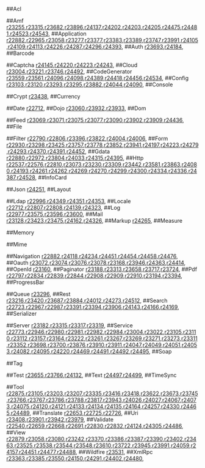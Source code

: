 
##Acl

##Amf
[r23255](http://framework.zend.com/code/revision.php?repname=Zend+Framework&path=%2Ftrunk&rev=23255),[r23315](http://framework.zend.com/code/revision.php?repname=Zend+Framework&path=%2Ftrunk&rev=23315),[r23682](http://framework.zend.com/code/revision.php?repname=Zend+Framework&path=%2Ftrunk&rev=23682),[r23896](http://framework.zend.com/code/revision.php?repname=Zend+Framework&path=%2Ftrunk&rev=23896),[r24137](http://framework.zend.com/code/revision.php?repname=Zend+Framework&path=%2Ftrunk&rev=24137),[r24202](http://framework.zend.com/code/revision.php?repname=Zend+Framework&path=%2Ftrunk&rev=24202),[r24203](http://framework.zend.com/code/revision.php?repname=Zend+Framework&path=%2Ftrunk&rev=24203),[r24205](http://framework.zend.com/code/revision.php?repname=Zend+Framework&path=%2Ftrunk&rev=24205),[r24475](http://framework.zend.com/code/revision.php?repname=Zend+Framework&path=%2Ftrunk&rev=24475),[r24481](http://framework.zend.com/code/revision.php?repname=Zend+Framework&path=%2Ftrunk&rev=24481),[r24523](http://framework.zend.com/code/revision.php?repname=Zend+Framework&path=%2Ftrunk&rev=24523),[r24543](http://framework.zend.com/code/revision.php?repname=Zend+Framework&path=%2Ftrunk&rev=24543),
##Application
[r22882](http://framework.zend.com/code/revision.php?repname=Zend+Framework&path=%2Ftrunk&rev=22882),[r22965](http://framework.zend.com/code/revision.php?repname=Zend+Framework&path=%2Ftrunk&rev=22965),[r23058](http://framework.zend.com/code/revision.php?repname=Zend+Framework&path=%2Ftrunk&rev=23058),[r23277](http://framework.zend.com/code/revision.php?repname=Zend+Framework&path=%2Ftrunk&rev=23277),[r23377](http://framework.zend.com/code/revision.php?repname=Zend+Framework&path=%2Ftrunk&rev=23377),[r23383](http://framework.zend.com/code/revision.php?repname=Zend+Framework&path=%2Ftrunk&rev=23383),[r23389](http://framework.zend.com/code/revision.php?repname=Zend+Framework&path=%2Ftrunk&rev=23389),[r23747](http://framework.zend.com/code/revision.php?repname=Zend+Framework&path=%2Ftrunk&rev=23747),[r23991](http://framework.zend.com/code/revision.php?repname=Zend+Framework&path=%2Ftrunk&rev=23991),[r24105](http://framework.zend.com/code/revision.php?repname=Zend+Framework&path=%2Ftrunk&rev=24105),[r24109](http://framework.zend.com/code/revision.php?repname=Zend+Framework&path=%2Ftrunk&rev=24109),[r24113](http://framework.zend.com/code/revision.php?repname=Zend+Framework&path=%2Ftrunk&rev=24113),[r24226](http://framework.zend.com/code/revision.php?repname=Zend+Framework&path=%2Ftrunk&rev=24226),[r24287](http://framework.zend.com/code/revision.php?repname=Zend+Framework&path=%2Ftrunk&rev=24287),[r24296](http://framework.zend.com/code/revision.php?repname=Zend+Framework&path=%2Ftrunk&rev=24296),[r24393](http://framework.zend.com/code/revision.php?repname=Zend+Framework&path=%2Ftrunk&rev=24393),
##Auth
[r23693](http://framework.zend.com/code/revision.php?repname=Zend+Framework&path=%2Ftrunk&rev=23693),[r24184](http://framework.zend.com/code/revision.php?repname=Zend+Framework&path=%2Ftrunk&rev=24184),
##Barcode

##Captcha
[r24145](http://framework.zend.com/code/revision.php?repname=Zend+Framework&path=%2Ftrunk&rev=24145),[r24220](http://framework.zend.com/code/revision.php?repname=Zend+Framework&path=%2Ftrunk&rev=24220),[r24223](http://framework.zend.com/code/revision.php?repname=Zend+Framework&path=%2Ftrunk&rev=24223),[r24243](http://framework.zend.com/code/revision.php?repname=Zend+Framework&path=%2Ftrunk&rev=24243),
##Cloud
[r23004](http://framework.zend.com/code/revision.php?repname=Zend+Framework&path=%2Ftrunk&rev=23004),[r23221](http://framework.zend.com/code/revision.php?repname=Zend+Framework&path=%2Ftrunk&rev=23221),[r23746](http://framework.zend.com/code/revision.php?repname=Zend+Framework&path=%2Ftrunk&rev=23746),[r24492](http://framework.zend.com/code/revision.php?repname=Zend+Framework&path=%2Ftrunk&rev=24492),
##CodeGenerator
[r23559](http://framework.zend.com/code/revision.php?repname=Zend+Framework&path=%2Ftrunk&rev=23559),[r23561](http://framework.zend.com/code/revision.php?repname=Zend+Framework&path=%2Ftrunk&rev=23561),[r24096](http://framework.zend.com/code/revision.php?repname=Zend+Framework&path=%2Ftrunk&rev=24096),[r24098](http://framework.zend.com/code/revision.php?repname=Zend+Framework&path=%2Ftrunk&rev=24098),[r24389](http://framework.zend.com/code/revision.php?repname=Zend+Framework&path=%2Ftrunk&rev=24389),[r24418](http://framework.zend.com/code/revision.php?repname=Zend+Framework&path=%2Ftrunk&rev=24418),[r24456](http://framework.zend.com/code/revision.php?repname=Zend+Framework&path=%2Ftrunk&rev=24456),[r24534](http://framework.zend.com/code/revision.php?repname=Zend+Framework&path=%2Ftrunk&rev=24534),
##Config
[r23103](http://framework.zend.com/code/revision.php?repname=Zend+Framework&path=%2Ftrunk&rev=23103),[r23120](http://framework.zend.com/code/revision.php?repname=Zend+Framework&path=%2Ftrunk&rev=23120),[r23293](http://framework.zend.com/code/revision.php?repname=Zend+Framework&path=%2Ftrunk&rev=23293),[r23295](http://framework.zend.com/code/revision.php?repname=Zend+Framework&path=%2Ftrunk&rev=23295),[r23882](http://framework.zend.com/code/revision.php?repname=Zend+Framework&path=%2Ftrunk&rev=23882),[r24044](http://framework.zend.com/code/revision.php?repname=Zend+Framework&path=%2Ftrunk&rev=24044),[r24090](http://framework.zend.com/code/revision.php?repname=Zend+Framework&path=%2Ftrunk&rev=24090),
##Console

##Crypt
[r23438](http://framework.zend.com/code/revision.php?repname=Zend+Framework&path=%2Ftrunk&rev=23438),
##Currency

##Date
[r22712](http://framework.zend.com/code/revision.php?repname=Zend+Framework&path=%2Ftrunk&rev=22712),
##Dojo
[r23060](http://framework.zend.com/code/revision.php?repname=Zend+Framework&path=%2Ftrunk&rev=23060),[r23932](http://framework.zend.com/code/revision.php?repname=Zend+Framework&path=%2Ftrunk&rev=23932),[r23933](http://framework.zend.com/code/revision.php?repname=Zend+Framework&path=%2Ftrunk&rev=23933),
##Dom

##Feed
[r23069](http://framework.zend.com/code/revision.php?repname=Zend+Framework&path=%2Ftrunk&rev=23069),[r23071](http://framework.zend.com/code/revision.php?repname=Zend+Framework&path=%2Ftrunk&rev=23071),[r23075](http://framework.zend.com/code/revision.php?repname=Zend+Framework&path=%2Ftrunk&rev=23075),[r23077](http://framework.zend.com/code/revision.php?repname=Zend+Framework&path=%2Ftrunk&rev=23077),[r23090](http://framework.zend.com/code/revision.php?repname=Zend+Framework&path=%2Ftrunk&rev=23090),[r23902](http://framework.zend.com/code/revision.php?repname=Zend+Framework&path=%2Ftrunk&rev=23902),[r23909](http://framework.zend.com/code/revision.php?repname=Zend+Framework&path=%2Ftrunk&rev=23909),[r24436](http://framework.zend.com/code/revision.php?repname=Zend+Framework&path=%2Ftrunk&rev=24436),
##File

##Filter
[r22790](http://framework.zend.com/code/revision.php?repname=Zend+Framework&path=%2Ftrunk&rev=22790),[r22806](http://framework.zend.com/code/revision.php?repname=Zend+Framework&path=%2Ftrunk&rev=22806),[r23396](http://framework.zend.com/code/revision.php?repname=Zend+Framework&path=%2Ftrunk&rev=23396),[r23822](http://framework.zend.com/code/revision.php?repname=Zend+Framework&path=%2Ftrunk&rev=23822),[r24004](http://framework.zend.com/code/revision.php?repname=Zend+Framework&path=%2Ftrunk&rev=24004),[r24006](http://framework.zend.com/code/revision.php?repname=Zend+Framework&path=%2Ftrunk&rev=24006),
##Form
[r22930](http://framework.zend.com/code/revision.php?repname=Zend+Framework&path=%2Ftrunk&rev=22930),[r23298](http://framework.zend.com/code/revision.php?repname=Zend+Framework&path=%2Ftrunk&rev=23298),[r23425](http://framework.zend.com/code/revision.php?repname=Zend+Framework&path=%2Ftrunk&rev=23425),[r23757](http://framework.zend.com/code/revision.php?repname=Zend+Framework&path=%2Ftrunk&rev=23757),[r23778](http://framework.zend.com/code/revision.php?repname=Zend+Framework&path=%2Ftrunk&rev=23778),[r23852](http://framework.zend.com/code/revision.php?repname=Zend+Framework&path=%2Ftrunk&rev=23852),[r23941](http://framework.zend.com/code/revision.php?repname=Zend+Framework&path=%2Ftrunk&rev=23941),[r24197](http://framework.zend.com/code/revision.php?repname=Zend+Framework&path=%2Ftrunk&rev=24197),[r24223](http://framework.zend.com/code/revision.php?repname=Zend+Framework&path=%2Ftrunk&rev=24223),[r24279](http://framework.zend.com/code/revision.php?repname=Zend+Framework&path=%2Ftrunk&rev=24279),[r24293](http://framework.zend.com/code/revision.php?repname=Zend+Framework&path=%2Ftrunk&rev=24293),[r24370](http://framework.zend.com/code/revision.php?repname=Zend+Framework&path=%2Ftrunk&rev=24370),[r24391](http://framework.zend.com/code/revision.php?repname=Zend+Framework&path=%2Ftrunk&rev=24391),[r24452](http://framework.zend.com/code/revision.php?repname=Zend+Framework&path=%2Ftrunk&rev=24452),
##Gdata
[r22880](http://framework.zend.com/code/revision.php?repname=Zend+Framework&path=%2Ftrunk&rev=22880),[r22972](http://framework.zend.com/code/revision.php?repname=Zend+Framework&path=%2Ftrunk&rev=22972),[r23804](http://framework.zend.com/code/revision.php?repname=Zend+Framework&path=%2Ftrunk&rev=23804),[r24033](http://framework.zend.com/code/revision.php?repname=Zend+Framework&path=%2Ftrunk&rev=24033),[r24315](http://framework.zend.com/code/revision.php?repname=Zend+Framework&path=%2Ftrunk&rev=24315),[r24395](http://framework.zend.com/code/revision.php?repname=Zend+Framework&path=%2Ftrunk&rev=24395),
##Http
[r22537](http://framework.zend.com/code/revision.php?repname=Zend+Framework&path=%2Ftrunk&rev=22537),[r22576](http://framework.zend.com/code/revision.php?repname=Zend+Framework&path=%2Ftrunk&rev=22576),[r22810](http://framework.zend.com/code/revision.php?repname=Zend+Framework&path=%2Ftrunk&rev=22810),[r23073](http://framework.zend.com/code/revision.php?repname=Zend+Framework&path=%2Ftrunk&rev=23073),[r23230](http://framework.zend.com/code/revision.php?repname=Zend+Framework&path=%2Ftrunk&rev=23230),[r23309](http://framework.zend.com/code/revision.php?repname=Zend+Framework&path=%2Ftrunk&rev=23309),[r23442](http://framework.zend.com/code/revision.php?repname=Zend+Framework&path=%2Ftrunk&rev=23442),[r23581](http://framework.zend.com/code/revision.php?repname=Zend+Framework&path=%2Ftrunk&rev=23581),[r23863](http://framework.zend.com/code/revision.php?repname=Zend+Framework&path=%2Ftrunk&rev=23863),[r24080](http://framework.zend.com/code/revision.php?repname=Zend+Framework&path=%2Ftrunk&rev=24080),[r24193](http://framework.zend.com/code/revision.php?repname=Zend+Framework&path=%2Ftrunk&rev=24193),[r24261](http://framework.zend.com/code/revision.php?repname=Zend+Framework&path=%2Ftrunk&rev=24261),[r24262](http://framework.zend.com/code/revision.php?repname=Zend+Framework&path=%2Ftrunk&rev=24262),[r24269](http://framework.zend.com/code/revision.php?repname=Zend+Framework&path=%2Ftrunk&rev=24269),[r24270](http://framework.zend.com/code/revision.php?repname=Zend+Framework&path=%2Ftrunk&rev=24270),[r24299](http://framework.zend.com/code/revision.php?repname=Zend+Framework&path=%2Ftrunk&rev=24299),[r24300](http://framework.zend.com/code/revision.php?repname=Zend+Framework&path=%2Ftrunk&rev=24300),[r24334](http://framework.zend.com/code/revision.php?repname=Zend+Framework&path=%2Ftrunk&rev=24334),[r24336](http://framework.zend.com/code/revision.php?repname=Zend+Framework&path=%2Ftrunk&rev=24336),[r24387](http://framework.zend.com/code/revision.php?repname=Zend+Framework&path=%2Ftrunk&rev=24387),[r24528](http://framework.zend.com/code/revision.php?repname=Zend+Framework&path=%2Ftrunk&rev=24528),
##InfoCard

##Json
[r24251](http://framework.zend.com/code/revision.php?repname=Zend+Framework&path=%2Ftrunk&rev=24251),
##Layout

##Ldap
[r22996](http://framework.zend.com/code/revision.php?repname=Zend+Framework&path=%2Ftrunk&rev=22996),[r24349](http://framework.zend.com/code/revision.php?repname=Zend+Framework&path=%2Ftrunk&rev=24349),[r24351](http://framework.zend.com/code/revision.php?repname=Zend+Framework&path=%2Ftrunk&rev=24351),[r24353](http://framework.zend.com/code/revision.php?repname=Zend+Framework&path=%2Ftrunk&rev=24353),
##Locale
[r22712](http://framework.zend.com/code/revision.php?repname=Zend+Framework&path=%2Ftrunk&rev=22712),[r22807](http://framework.zend.com/code/revision.php?repname=Zend+Framework&path=%2Ftrunk&rev=22807),[r22808](http://framework.zend.com/code/revision.php?repname=Zend+Framework&path=%2Ftrunk&rev=22808),[r24139](http://framework.zend.com/code/revision.php?repname=Zend+Framework&path=%2Ftrunk&rev=24139),[r24323](http://framework.zend.com/code/revision.php?repname=Zend+Framework&path=%2Ftrunk&rev=24323),
##Log
[r22977](http://framework.zend.com/code/revision.php?repname=Zend+Framework&path=%2Ftrunk&rev=22977),[r23575](http://framework.zend.com/code/revision.php?repname=Zend+Framework&path=%2Ftrunk&rev=23575),[r23596](http://framework.zend.com/code/revision.php?repname=Zend+Framework&path=%2Ftrunk&rev=23596),[r23600](http://framework.zend.com/code/revision.php?repname=Zend+Framework&path=%2Ftrunk&rev=23600),
##Mail
[r23128](http://framework.zend.com/code/revision.php?repname=Zend+Framework&path=%2Ftrunk&rev=23128),[r23423](http://framework.zend.com/code/revision.php?repname=Zend+Framework&path=%2Ftrunk&rev=23423),[r23475](http://framework.zend.com/code/revision.php?repname=Zend+Framework&path=%2Ftrunk&rev=23475),[r24162](http://framework.zend.com/code/revision.php?repname=Zend+Framework&path=%2Ftrunk&rev=24162),[r24326](http://framework.zend.com/code/revision.php?repname=Zend+Framework&path=%2Ftrunk&rev=24326),
##Markup
[r24265](http://framework.zend.com/code/revision.php?repname=Zend+Framework&path=%2Ftrunk&rev=24265),
##Measure

##Memory

##Mime

##Navigation
[r22882](http://framework.zend.com/code/revision.php?repname=Zend+Framework&path=%2Ftrunk&rev=22882),[r24118](http://framework.zend.com/code/revision.php?repname=Zend+Framework&path=%2Ftrunk&rev=24118),[r24234](http://framework.zend.com/code/revision.php?repname=Zend+Framework&path=%2Ftrunk&rev=24234),[r24451](http://framework.zend.com/code/revision.php?repname=Zend+Framework&path=%2Ftrunk&rev=24451),[r24454](http://framework.zend.com/code/revision.php?repname=Zend+Framework&path=%2Ftrunk&rev=24454),[r24458](http://framework.zend.com/code/revision.php?repname=Zend+Framework&path=%2Ftrunk&rev=24458),[r24476](http://framework.zend.com/code/revision.php?repname=Zend+Framework&path=%2Ftrunk&rev=24476),
##Oauth
[r23072](http://framework.zend.com/code/revision.php?repname=Zend+Framework&path=%2Ftrunk&rev=23072),[r23074](http://framework.zend.com/code/revision.php?repname=Zend+Framework&path=%2Ftrunk&rev=23074),[r23076](http://framework.zend.com/code/revision.php?repname=Zend+Framework&path=%2Ftrunk&rev=23076),[r23078](http://framework.zend.com/code/revision.php?repname=Zend+Framework&path=%2Ftrunk&rev=23078),[r23168](http://framework.zend.com/code/revision.php?repname=Zend+Framework&path=%2Ftrunk&rev=23168),[r23946](http://framework.zend.com/code/revision.php?repname=Zend+Framework&path=%2Ftrunk&rev=23946),[r24363](http://framework.zend.com/code/revision.php?repname=Zend+Framework&path=%2Ftrunk&rev=24363),[r24414](http://framework.zend.com/code/revision.php?repname=Zend+Framework&path=%2Ftrunk&rev=24414),
##OpenId
[r23160](http://framework.zend.com/code/revision.php?repname=Zend+Framework&path=%2Ftrunk&rev=23160),
##Paginator
[r23188](http://framework.zend.com/code/revision.php?repname=Zend+Framework&path=%2Ftrunk&rev=23188),[r23313](http://framework.zend.com/code/revision.php?repname=Zend+Framework&path=%2Ftrunk&rev=23313),[r23658](http://framework.zend.com/code/revision.php?repname=Zend+Framework&path=%2Ftrunk&rev=23658),[r23717](http://framework.zend.com/code/revision.php?repname=Zend+Framework&path=%2Ftrunk&rev=23717),[r23724](http://framework.zend.com/code/revision.php?repname=Zend+Framework&path=%2Ftrunk&rev=23724),
##Pdf
[r22797](http://framework.zend.com/code/revision.php?repname=Zend+Framework&path=%2Ftrunk&rev=22797),[r22834](http://framework.zend.com/code/revision.php?repname=Zend+Framework&path=%2Ftrunk&rev=22834),[r22839](http://framework.zend.com/code/revision.php?repname=Zend+Framework&path=%2Ftrunk&rev=22839),[r22844](http://framework.zend.com/code/revision.php?repname=Zend+Framework&path=%2Ftrunk&rev=22844),[r22908](http://framework.zend.com/code/revision.php?repname=Zend+Framework&path=%2Ftrunk&rev=22908),[r22909](http://framework.zend.com/code/revision.php?repname=Zend+Framework&path=%2Ftrunk&rev=22909),[r22910](http://framework.zend.com/code/revision.php?repname=Zend+Framework&path=%2Ftrunk&rev=22910),[r23194](http://framework.zend.com/code/revision.php?repname=Zend+Framework&path=%2Ftrunk&rev=23194),[r23394](http://framework.zend.com/code/revision.php?repname=Zend+Framework&path=%2Ftrunk&rev=23394),
##ProgressBar

##Queue
[r23296](http://framework.zend.com/code/revision.php?repname=Zend+Framework&path=%2Ftrunk&rev=23296),
##Rest
[r23216](http://framework.zend.com/code/revision.php?repname=Zend+Framework&path=%2Ftrunk&rev=23216),[r23420](http://framework.zend.com/code/revision.php?repname=Zend+Framework&path=%2Ftrunk&rev=23420),[r23687](http://framework.zend.com/code/revision.php?repname=Zend+Framework&path=%2Ftrunk&rev=23687),[r23884](http://framework.zend.com/code/revision.php?repname=Zend+Framework&path=%2Ftrunk&rev=23884),[r24012](http://framework.zend.com/code/revision.php?repname=Zend+Framework&path=%2Ftrunk&rev=24012),[r24273](http://framework.zend.com/code/revision.php?repname=Zend+Framework&path=%2Ftrunk&rev=24273),[r24512](http://framework.zend.com/code/revision.php?repname=Zend+Framework&path=%2Ftrunk&rev=24512),
##Search
[r22723](http://framework.zend.com/code/revision.php?repname=Zend+Framework&path=%2Ftrunk&rev=22723),[r22967](http://framework.zend.com/code/revision.php?repname=Zend+Framework&path=%2Ftrunk&rev=22967),[r22987](http://framework.zend.com/code/revision.php?repname=Zend+Framework&path=%2Ftrunk&rev=22987),[r23391](http://framework.zend.com/code/revision.php?repname=Zend+Framework&path=%2Ftrunk&rev=23391),[r23394](http://framework.zend.com/code/revision.php?repname=Zend+Framework&path=%2Ftrunk&rev=23394),[r23906](http://framework.zend.com/code/revision.php?repname=Zend+Framework&path=%2Ftrunk&rev=23906),[r24143](http://framework.zend.com/code/revision.php?repname=Zend+Framework&path=%2Ftrunk&rev=24143),[r24166](http://framework.zend.com/code/revision.php?repname=Zend+Framework&path=%2Ftrunk&rev=24166),[r24169](http://framework.zend.com/code/revision.php?repname=Zend+Framework&path=%2Ftrunk&rev=24169),
##Serializer

##Server
[r23182](http://framework.zend.com/code/revision.php?repname=Zend+Framework&path=%2Ftrunk&rev=23182),[r23315](http://framework.zend.com/code/revision.php?repname=Zend+Framework&path=%2Ftrunk&rev=23315),[r23317](http://framework.zend.com/code/revision.php?repname=Zend+Framework&path=%2Ftrunk&rev=23317),[r23319](http://framework.zend.com/code/revision.php?repname=Zend+Framework&path=%2Ftrunk&rev=23319),
##Service
[r22773](http://framework.zend.com/code/revision.php?repname=Zend+Framework&path=%2Ftrunk&rev=22773),[r22946](http://framework.zend.com/code/revision.php?repname=Zend+Framework&path=%2Ftrunk&rev=22946),[r22980](http://framework.zend.com/code/revision.php?repname=Zend+Framework&path=%2Ftrunk&rev=22980),[r22981](http://framework.zend.com/code/revision.php?repname=Zend+Framework&path=%2Ftrunk&rev=22981),[r22982](http://framework.zend.com/code/revision.php?repname=Zend+Framework&path=%2Ftrunk&rev=22982),[r22984](http://framework.zend.com/code/revision.php?repname=Zend+Framework&path=%2Ftrunk&rev=22984),[r23004](http://framework.zend.com/code/revision.php?repname=Zend+Framework&path=%2Ftrunk&rev=23004),[r23022](http://framework.zend.com/code/revision.php?repname=Zend+Framework&path=%2Ftrunk&rev=23022),[r23105](http://framework.zend.com/code/revision.php?repname=Zend+Framework&path=%2Ftrunk&rev=23105),[r23110](http://framework.zend.com/code/revision.php?repname=Zend+Framework&path=%2Ftrunk&rev=23110),[r23112](http://framework.zend.com/code/revision.php?repname=Zend+Framework&path=%2Ftrunk&rev=23112),[r23157](http://framework.zend.com/code/revision.php?repname=Zend+Framework&path=%2Ftrunk&rev=23157),[r23164](http://framework.zend.com/code/revision.php?repname=Zend+Framework&path=%2Ftrunk&rev=23164),[r23222](http://framework.zend.com/code/revision.php?repname=Zend+Framework&path=%2Ftrunk&rev=23222),[r23261](http://framework.zend.com/code/revision.php?repname=Zend+Framework&path=%2Ftrunk&rev=23261),[r23267](http://framework.zend.com/code/revision.php?repname=Zend+Framework&path=%2Ftrunk&rev=23267),[r23269](http://framework.zend.com/code/revision.php?repname=Zend+Framework&path=%2Ftrunk&rev=23269),[r23271](http://framework.zend.com/code/revision.php?repname=Zend+Framework&path=%2Ftrunk&rev=23271),[r23273](http://framework.zend.com/code/revision.php?repname=Zend+Framework&path=%2Ftrunk&rev=23273),[r23311](http://framework.zend.com/code/revision.php?repname=Zend+Framework&path=%2Ftrunk&rev=23311),[r23352](http://framework.zend.com/code/revision.php?repname=Zend+Framework&path=%2Ftrunk&rev=23352),[r23698](http://framework.zend.com/code/revision.php?repname=Zend+Framework&path=%2Ftrunk&rev=23698),[r23700](http://framework.zend.com/code/revision.php?repname=Zend+Framework&path=%2Ftrunk&rev=23700),[r23876](http://framework.zend.com/code/revision.php?repname=Zend+Framework&path=%2Ftrunk&rev=23876),[r23910](http://framework.zend.com/code/revision.php?repname=Zend+Framework&path=%2Ftrunk&rev=23910),[r23911](http://framework.zend.com/code/revision.php?repname=Zend+Framework&path=%2Ftrunk&rev=23911),[r24047](http://framework.zend.com/code/revision.php?repname=Zend+Framework&path=%2Ftrunk&rev=24047),[r24049](http://framework.zend.com/code/revision.php?repname=Zend+Framework&path=%2Ftrunk&rev=24049),[r24051](http://framework.zend.com/code/revision.php?repname=Zend+Framework&path=%2Ftrunk&rev=24051),[r24053](http://framework.zend.com/code/revision.php?repname=Zend+Framework&path=%2Ftrunk&rev=24053),[r24082](http://framework.zend.com/code/revision.php?repname=Zend+Framework&path=%2Ftrunk&rev=24082),[r24095](http://framework.zend.com/code/revision.php?repname=Zend+Framework&path=%2Ftrunk&rev=24095),[r24220](http://framework.zend.com/code/revision.php?repname=Zend+Framework&path=%2Ftrunk&rev=24220),[r24469](http://framework.zend.com/code/revision.php?repname=Zend+Framework&path=%2Ftrunk&rev=24469),[r24491](http://framework.zend.com/code/revision.php?repname=Zend+Framework&path=%2Ftrunk&rev=24491),[r24492](http://framework.zend.com/code/revision.php?repname=Zend+Framework&path=%2Ftrunk&rev=24492),[r24495](http://framework.zend.com/code/revision.php?repname=Zend+Framework&path=%2Ftrunk&rev=24495),
##Soap

##Tag

##Test
[r23655](http://framework.zend.com/code/revision.php?repname=Zend+Framework&path=%2Ftrunk&rev=23655),[r23766](http://framework.zend.com/code/revision.php?repname=Zend+Framework&path=%2Ftrunk&rev=23766),[r24132](http://framework.zend.com/code/revision.php?repname=Zend+Framework&path=%2Ftrunk&rev=24132),
##Text
[r24497](http://framework.zend.com/code/revision.php?repname=Zend+Framework&path=%2Ftrunk&rev=24497),[r24499](http://framework.zend.com/code/revision.php?repname=Zend+Framework&path=%2Ftrunk&rev=24499),
##TimeSync

##Tool
[r22875](http://framework.zend.com/code/revision.php?repname=Zend+Framework&path=%2Ftrunk&rev=22875),[r23105](http://framework.zend.com/code/revision.php?repname=Zend+Framework&path=%2Ftrunk&rev=23105),[r23203](http://framework.zend.com/code/revision.php?repname=Zend+Framework&path=%2Ftrunk&rev=23203),[r23207](http://framework.zend.com/code/revision.php?repname=Zend+Framework&path=%2Ftrunk&rev=23207),[r23335](http://framework.zend.com/code/revision.php?repname=Zend+Framework&path=%2Ftrunk&rev=23335),[r23416](http://framework.zend.com/code/revision.php?repname=Zend+Framework&path=%2Ftrunk&rev=23416),[r23418](http://framework.zend.com/code/revision.php?repname=Zend+Framework&path=%2Ftrunk&rev=23418),[r23622](http://framework.zend.com/code/revision.php?repname=Zend+Framework&path=%2Ftrunk&rev=23622),[r23673](http://framework.zend.com/code/revision.php?repname=Zend+Framework&path=%2Ftrunk&rev=23673),[r23745](http://framework.zend.com/code/revision.php?repname=Zend+Framework&path=%2Ftrunk&rev=23745),[r23766](http://framework.zend.com/code/revision.php?repname=Zend+Framework&path=%2Ftrunk&rev=23766),[r23767](http://framework.zend.com/code/revision.php?repname=Zend+Framework&path=%2Ftrunk&rev=23767),[r23786](http://framework.zend.com/code/revision.php?repname=Zend+Framework&path=%2Ftrunk&rev=23786),[r23788](http://framework.zend.com/code/revision.php?repname=Zend+Framework&path=%2Ftrunk&rev=23788),[r23817](http://framework.zend.com/code/revision.php?repname=Zend+Framework&path=%2Ftrunk&rev=23817),[r23943](http://framework.zend.com/code/revision.php?repname=Zend+Framework&path=%2Ftrunk&rev=23943),[r24026](http://framework.zend.com/code/revision.php?repname=Zend+Framework&path=%2Ftrunk&rev=24026),[r24027](http://framework.zend.com/code/revision.php?repname=Zend+Framework&path=%2Ftrunk&rev=24027),[r24067](http://framework.zend.com/code/revision.php?repname=Zend+Framework&path=%2Ftrunk&rev=24067),[r24073](http://framework.zend.com/code/revision.php?repname=Zend+Framework&path=%2Ftrunk&rev=24073),[r24075](http://framework.zend.com/code/revision.php?repname=Zend+Framework&path=%2Ftrunk&rev=24075),[r24120](http://framework.zend.com/code/revision.php?repname=Zend+Framework&path=%2Ftrunk&rev=24120),[r24121](http://framework.zend.com/code/revision.php?repname=Zend+Framework&path=%2Ftrunk&rev=24121),[r24133](http://framework.zend.com/code/revision.php?repname=Zend+Framework&path=%2Ftrunk&rev=24133),[r24134](http://framework.zend.com/code/revision.php?repname=Zend+Framework&path=%2Ftrunk&rev=24134),[r24135](http://framework.zend.com/code/revision.php?repname=Zend+Framework&path=%2Ftrunk&rev=24135),[r24164](http://framework.zend.com/code/revision.php?repname=Zend+Framework&path=%2Ftrunk&rev=24164),[r24257](http://framework.zend.com/code/revision.php?repname=Zend+Framework&path=%2Ftrunk&rev=24257),[r24330](http://framework.zend.com/code/revision.php?repname=Zend+Framework&path=%2Ftrunk&rev=24330),[r24465](http://framework.zend.com/code/revision.php?repname=Zend+Framework&path=%2Ftrunk&rev=24465),[r24489](http://framework.zend.com/code/revision.php?repname=Zend+Framework&path=%2Ftrunk&rev=24489),
##Translate
[r22653](http://framework.zend.com/code/revision.php?repname=Zend+Framework&path=%2Ftrunk&rev=22653),[r22725](http://framework.zend.com/code/revision.php?repname=Zend+Framework&path=%2Ftrunk&rev=22725),[r22726](http://framework.zend.com/code/revision.php?repname=Zend+Framework&path=%2Ftrunk&rev=22726),
##Uri
[r23408](http://framework.zend.com/code/revision.php?repname=Zend+Framework&path=%2Ftrunk&rev=23408),[r23901](http://framework.zend.com/code/revision.php?repname=Zend+Framework&path=%2Ftrunk&rev=23901),[r23942](http://framework.zend.com/code/revision.php?repname=Zend+Framework&path=%2Ftrunk&rev=23942),[r23979](http://framework.zend.com/code/revision.php?repname=Zend+Framework&path=%2Ftrunk&rev=23979),
##Validate
[r22540](http://framework.zend.com/code/revision.php?repname=Zend+Framework&path=%2Ftrunk&rev=22540),[r22659](http://framework.zend.com/code/revision.php?repname=Zend+Framework&path=%2Ftrunk&rev=22659),[r22668](http://framework.zend.com/code/revision.php?repname=Zend+Framework&path=%2Ftrunk&rev=22668),[r22691](http://framework.zend.com/code/revision.php?repname=Zend+Framework&path=%2Ftrunk&rev=22691),[r22830](http://framework.zend.com/code/revision.php?repname=Zend+Framework&path=%2Ftrunk&rev=22830),[r22832](http://framework.zend.com/code/revision.php?repname=Zend+Framework&path=%2Ftrunk&rev=22832),[r24124](http://framework.zend.com/code/revision.php?repname=Zend+Framework&path=%2Ftrunk&rev=24124),[r24305](http://framework.zend.com/code/revision.php?repname=Zend+Framework&path=%2Ftrunk&rev=24305),[r24486](http://framework.zend.com/code/revision.php?repname=Zend+Framework&path=%2Ftrunk&rev=24486),
##View
[r22879](http://framework.zend.com/code/revision.php?repname=Zend+Framework&path=%2Ftrunk&rev=22879),[r23058](http://framework.zend.com/code/revision.php?repname=Zend+Framework&path=%2Ftrunk&rev=23058),[r23080](http://framework.zend.com/code/revision.php?repname=Zend+Framework&path=%2Ftrunk&rev=23080),[r23242](http://framework.zend.com/code/revision.php?repname=Zend+Framework&path=%2Ftrunk&rev=23242),[r23370](http://framework.zend.com/code/revision.php?repname=Zend+Framework&path=%2Ftrunk&rev=23370),[r23386](http://framework.zend.com/code/revision.php?repname=Zend+Framework&path=%2Ftrunk&rev=23386),[r23387](http://framework.zend.com/code/revision.php?repname=Zend+Framework&path=%2Ftrunk&rev=23387),[r23390](http://framework.zend.com/code/revision.php?repname=Zend+Framework&path=%2Ftrunk&rev=23390),[r23402](http://framework.zend.com/code/revision.php?repname=Zend+Framework&path=%2Ftrunk&rev=23402),[r23463](http://framework.zend.com/code/revision.php?repname=Zend+Framework&path=%2Ftrunk&rev=23463),[r23525](http://framework.zend.com/code/revision.php?repname=Zend+Framework&path=%2Ftrunk&rev=23525),[r23538](http://framework.zend.com/code/revision.php?repname=Zend+Framework&path=%2Ftrunk&rev=23538),[r23544](http://framework.zend.com/code/revision.php?repname=Zend+Framework&path=%2Ftrunk&rev=23544),[r23548](http://framework.zend.com/code/revision.php?repname=Zend+Framework&path=%2Ftrunk&rev=23548),[r23610](http://framework.zend.com/code/revision.php?repname=Zend+Framework&path=%2Ftrunk&rev=23610),[r23722](http://framework.zend.com/code/revision.php?repname=Zend+Framework&path=%2Ftrunk&rev=23722),[r23945](http://framework.zend.com/code/revision.php?repname=Zend+Framework&path=%2Ftrunk&rev=23945),[r23991](http://framework.zend.com/code/revision.php?repname=Zend+Framework&path=%2Ftrunk&rev=23991),[r24059](http://framework.zend.com/code/revision.php?repname=Zend+Framework&path=%2Ftrunk&rev=24059),[r24157](http://framework.zend.com/code/revision.php?repname=Zend+Framework&path=%2Ftrunk&rev=24157),[r24451](http://framework.zend.com/code/revision.php?repname=Zend+Framework&path=%2Ftrunk&rev=24451),[r24477](http://framework.zend.com/code/revision.php?repname=Zend+Framework&path=%2Ftrunk&rev=24477),[r24488](http://framework.zend.com/code/revision.php?repname=Zend+Framework&path=%2Ftrunk&rev=24488),
##Wildfire
[r23531](http://framework.zend.com/code/revision.php?repname=Zend+Framework&path=%2Ftrunk&rev=23531),
##XmlRpc
[r23363](http://framework.zend.com/code/revision.php?repname=Zend+Framework&path=%2Ftrunk&rev=23363),[r23385](http://framework.zend.com/code/revision.php?repname=Zend+Framework&path=%2Ftrunk&rev=23385),[r23550](http://framework.zend.com/code/revision.php?repname=Zend+Framework&path=%2Ftrunk&rev=23550),[r24150](http://framework.zend.com/code/revision.php?repname=Zend+Framework&path=%2Ftrunk&rev=24150),[r24291](http://framework.zend.com/code/revision.php?repname=Zend+Framework&path=%2Ftrunk&rev=24291),[r24402](http://framework.zend.com/code/revision.php?repname=Zend+Framework&path=%2Ftrunk&rev=24402),[r24480](http://framework.zend.com/code/revision.php?repname=Zend+Framework&path=%2Ftrunk&rev=24480),